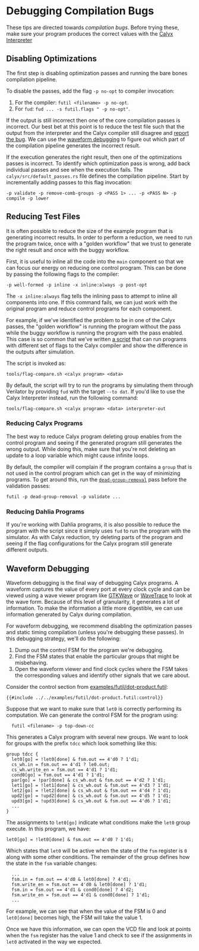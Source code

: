 # Debugging Compilation Bugs

These tips are directed towards *compilation bugs*. Before trying these, make sure your program
produces the correct values with the [Calyx Interpreter](../interpreter.md)

## Disabling Optimizations

The first step is disabling optimization passes and running the bare bones compilation pipeline.

To disable the passes, add the flag `-p no-opt` to compiler invocation:
1. For the compiler: `futil <filename> -p no-opt`.
2. For `fud`: `fud ... -s futil.flags " -p no-opt"`.

If the output is still incorrect then one of the core compilation passes is incorrect.
Our best bet at this point is to reduce the test file such that the output from the
interpreter and the Calyx compiler still disagree and [report the
bug](https://github.com/cucapra/calyx/issues/new). We can use the [waveform
debugging](#waveform-debugging) to figure out which part of the compilation pipeline generates the
incorrect result.

If the execution generates the right result, then one of the optimizations
passes is incorrect.
To identify which optimization pass is wrong, add back individual passes and see
when the execution fails.
The `calyx/src/default_passes.rs` file defines the compilation pipeline. Start by incrementally
adding passes to this flag invocation:
```
-p validate -p remove-comb-groups -p <PASS 1> ... -p <PASS N> -p compile -p lower
```


## Reducing Test Files

It is often possible to reduce the size of the example program that is
generating incorrect results.
In order to perform a reduction, we need to run the program twice, once with
a "golden workflow" that we trust to generate the right result and once with
the buggy workflow.

First, it is useful to inline all the code into the `main` component so that we can focus our energy on reducing one control program. This can be done by passing the following flags to the compiler:
```
-p well-formed -p inline -x inline:always -p post-opt
```
The `-x inline:always` flag tells the inlining pass to attempt to inline all components into one. If this command fails, we can just work with the original program and reduce control programs for each component.

For example, if we've identified the problem to be in one of the Calyx passes,
the "golden workflow" is running the program without the pass while the buggy
workflow is running the program with the pass enabled.
This case is so common that we've written [a script][flag-cmp] that can run
programs with different set of flags to the Calyx compiler and show the
difference in the outputs after simulation.

The script is invoked as:
```
tools/flag-compare.sh <calyx program> <data>
```

By default, the script will try to run the programs by simulating them through
Verilator by providing `fud` with the target `--to dat`.
If you'd like to use the Calyx Interpreter instead, run the following command:
```
tools/flag-compare.sh <calyx program> <data> interpreter-out
```

### Reducing Calyx Programs

The best way to reduce Calyx program deleting group enables from the control
program and seeing if the generated program still generates the wrong output.
While doing this, make sure that you're not deleting an update to a loop
variable which might cause infinite loops.

By default, the compiler will complain if the program contains a `group` that
is not used in the control program which can get in the way of minimizing
programs.
To get around this, run the [`dead-group-removal`][dgr] pass before the validation
passes:
```
futil -p dead-group-removal -p validate ...
```

### Reducing Dahlia Programs

If you're working with Dahlia programs, it is also possible to reduce the
program with the script since it simply uses `fud` to run the program with the
simulator.
As with Calyx reduction, try deleting parts of the program and seeing if the
flag configurations for the Calyx program still generate different outputs.


## Waveform Debugging

Waveform debugging is the final way of debugging Calyx programs.
A waveform captures the value of every port at every clock cycle and can be
viewed using a wave viewer program like [GTKWave][gtkwave] or
[WaveTrace][wavetrace] to look at the wave form.
Because of this level of granularity, it generates a lot of information.
To make the information a little more digestible, we can use information
generated by Calyx during compilation.

For waveform debugging, we recommend disabling the optimization passes and
static timing compilation (unless you're debugging these passes).
In this debugging strategy, we'll do the following:
1. Dump out the control FSM for the program we're debugging.
2. Find the FSM states that enable the particular groups that might be misbehaving.
3. Open the waveform viewer and find clock cycles where the FSM takes the corresponding
values and identify other signals that we care about.

Consider the control section from [examples/futil/dot-product.futil](https://github.com/cucapra/calyx/blob/master/examples/futil/dot-product.futil):
```
{{#include ../../examples/futil/dot-product.futil:control}}
```
Suppose that we want to make sure that `let0` is correctly performing its
computation.
We can generate the control FSM for the program using:

      futil <filename> -p top-down-cc

This generates a Calyx program with several new groups.
We want to look for groups with the prefix `tdcc` which look something like
this:
```
group tdcc {
  let0[go] = !let0[done] & fsm.out == 4'd0 ? 1'd1;
  cs_wh.in = fsm.out == 4'd1 ? le0.out;
  cs_wh.write_en = fsm.out == 4'd1 ? 1'd1;
  cond0[go] = fsm.out == 4'd1 ? 1'd1;
  par[go] = !par[done] & cs_wh.out & fsm.out == 4'd2 ? 1'd1;
  let1[go] = !let1[done] & cs_wh.out & fsm.out == 4'd3 ? 1'd1;
  let2[go] = !let2[done] & cs_wh.out & fsm.out == 4'd4 ? 1'd1;
  upd2[go] = !upd2[done] & cs_wh.out & fsm.out == 4'd5 ? 1'd1;
  upd3[go] = !upd3[done] & cs_wh.out & fsm.out == 4'd6 ? 1'd1;
  ...
}
```

The assignments to `let0[go]` indicate what conditions make the `let0` group
execute.
In this program, we have:

    let0[go] = !let0[done] & fsm.out == 4'd0 ? 1'd1;

Which states that `let0` will be active when the state of the `fsm` register
is `0` along with some other conditions.
The remainder of the group defines how the state in the `fsm` variable changes:
```
  ...
  fsm.in = fsm.out == 4'd0 & let0[done] ? 4'd1;
  fsm.write_en = fsm.out == 4'd0 & let0[done] ? 1'd1;
  fsm.in = fsm.out == 4'd1 & cond0[done] ? 4'd2;
  fsm.write_en = fsm.out == 4'd1 & cond0[done] ? 1'd1;
  ...
```
For example, we can see that when the value of the FSM is 0 and `let0[done]`
becomes high, the FSM will take the value 1.

Once we have this information, we can open the VCD file and look at points when
the `fsm` register has the value 1 and check to see if the assignments in
`let0` activated in the way we expected.


[gtkwave]: http://gtkwave.sourceforge.net/
[wavetrace]: https://marketplace.visualstudio.com/items?itemName=wavetrace.wavetrace
[flag-cmp]: https://github.com/cucapra/calyx/blob/master/tools/flag-compare.sh
[dgr]: https://docs.calyxir.org/source/calyx/passes/struct.DeadGroupRemoval.html
